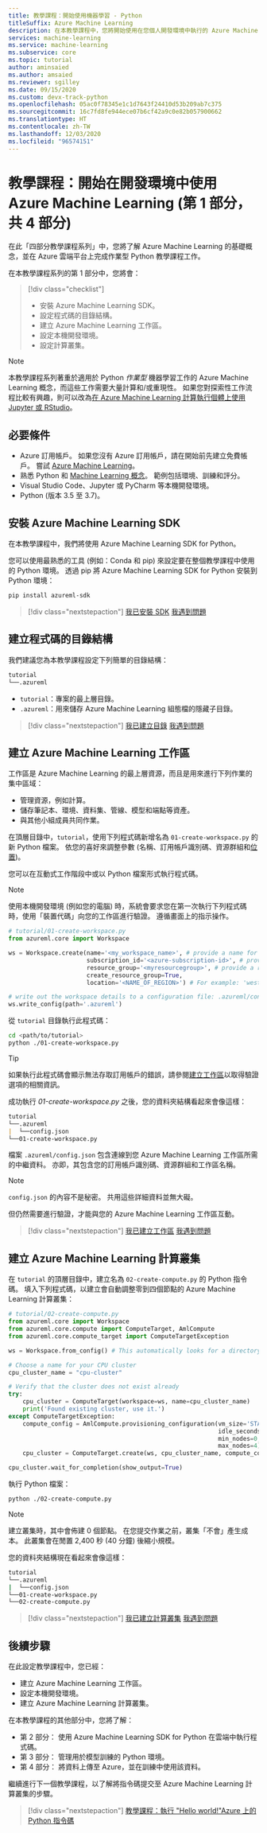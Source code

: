 ```yaml
---
title: 教學課程：開始使用機器學習 - Python
titleSuffix: Azure Machine Learning
description: 在本教學課程中，您將開始使用在您個人開發環境中執行的 Azure Machine Learning SDK for Python。
services: machine-learning
ms.service: machine-learning
ms.subservice: core
ms.topic: tutorial
author: aminsaied
ms.author: amsaied
ms.reviewer: sgilley
ms.date: 09/15/2020
ms.custom: devx-track-python
ms.openlocfilehash: 05ac0f78345e1c1d7643f24410d53b209ab7c375
ms.sourcegitcommit: 16c7fd8fe944ece07b6cf42a9c0e82b057900662
ms.translationtype: HT
ms.contentlocale: zh-TW
ms.lasthandoff: 12/03/2020
ms.locfileid: "96574151"
---
```

# <a name="tutorial-get-started-with-azure-machine-learning-in-your-development-environment-part-1-of-4"></a>教學課程：開始在開發環境中使用 Azure Machine Learning (第 1 部分，共 4 部分)

在此「四部分教學課程系列」中，您將了解 Azure Machine Learning 的基礎概念，並在 Azure 雲端平台上完成作業型 Python 教學課程工作。 

在本教學課程系列的第 1 部分中，您將會：

> [!div class="checklist"]
> * 安裝 Azure Machine Learning SDK。
> * 設定程式碼的目錄結構。
> * 建立 Azure Machine Learning 工作區。
> * 設定本機開發環境。
> * 設定計算叢集。

> [!NOTE]
> 本教學課程系列著重於適用於 Python *作業型* 機器學習工作的 Azure Machine Learning 概念，而這些工作需要大量計算和/或重現性。 如果您對探索性工作流程比較有興趣，則可以改為[在 Azure Machine Learning 計算執行個體上使用 Jupyter 或 RStudio](tutorial-1st-experiment-sdk-setup.md)。

## <a name="prerequisites"></a>必要條件

- Azure 訂用帳戶。 如果您沒有 Azure 訂用帳戶，請在開始前先建立免費帳戶。 嘗試 [Azure Machine Learning](https://aka.ms/AMLFree)。
- 熟悉 Python 和 [Machine Learning 概念](concept-azure-machine-learning-architecture.md)。 範例包括環境、訓練和評分。
- Visual Studio Code、Jupyter 或 PyCharm 等本機開發環境。
- Python (版本 3.5 至 3.7)。


## <a name="install-the-azure-machine-learning-sdk"></a>安裝 Azure Machine Learning SDK

在本教學課程中，我們將使用 Azure Machine Learning SDK for Python。

您可以使用最熟悉的工具 (例如：Conda 和 pip) 來設定要在整個教學課程中使用的 Python 環境。 透過 pip 將 Azure Machine Learning SDK for Python 安裝到 Python 環境：

```bash
pip install azureml-sdk
```

> [!div class="nextstepaction"]
> [我已安裝 SDK](?success=install-sdk#dir) [我遇到問題](https://www.research.net/r/7C8Z3DN?issue=install-sdk)

## <a name="create-a-directory-structure-for-code"></a><a name="dir"></a>建立程式碼的目錄結構
我們建議您為本教學課程設定下列簡單的目錄結構：

```markdown
tutorial
└──.azureml
```

- `tutorial`：專案的最上層目錄。
- `.azureml`：用來儲存 Azure Machine Learning 組態檔的隱藏子目錄。


> [!div class="nextstepaction"]
> [我已建立目錄](?success=create-dir#workspace) [我遇到問題](https://www.research.net/r/7C8Z3DN?issue=create-dir)

## <a name="create-an-azure-machine-learning-workspace"></a><a name="workspace"></a>建立 Azure Machine Learning 工作區

工作區是 Azure Machine Learning 的最上層資源，而且是用來進行下列作業的集中區域：

- 管理資源，例如計算。
- 儲存筆記本、環境、資料集、管線、模型和端點等資產。
- 與其他小組成員共同作業。

在頂層目錄中，`tutorial`，使用下列程式碼新增名為 `01-create-workspace.py` 的新 Python 檔案。 依您的喜好來調整參數 (名稱、訂用帳戶識別碼、資源群組和[位置](https://azure.microsoft.com/global-infrastructure/services/?products=machine-learning-service))。

您可以在互動式工作階段中或以 Python 檔案形式執行程式碼。

>[!NOTE]
> 使用本機開發環境 (例如您的電腦) 時，系統會要求您在第一次執行下列程式碼時，使用「裝置代碼」向您的工作區進行驗證。 遵循畫面上的指示操作。

```python
# tutorial/01-create-workspace.py
from azureml.core import Workspace

ws = Workspace.create(name='<my_workspace_name>', # provide a name for your workspace
                      subscription_id='<azure-subscription-id>', # provide your subscription ID
                      resource_group='<myresourcegroup>', # provide a resource group name
                      create_resource_group=True,
                      location='<NAME_OF_REGION>') # For example: 'westeurope' or 'eastus2' or 'westus2' or 'southeastasia'.

# write out the workspace details to a configuration file: .azureml/config.json
ws.write_config(path='.azureml')
```

從 `tutorial` 目錄執行此程式碼：

```bash
cd <path/to/tutorial>
python ./01-create-workspace.py
```

> [!TIP]
> 如果執行此程式碼會顯示無法存取訂用帳戶的錯誤，請參閱[建立工作區](how-to-manage-workspace.md?tab=python#create-multi-tenant)以取得驗證選項的相關資訊。


成功執行 *01-create-workspace.py* 之後，您的資料夾結構看起來會像這樣：

```markdown
tutorial
└──.azureml
|  └──config.json
└──01-create-workspace.py
```

檔案 `.azureml/config.json` 包含連線到您 Azure Machine Learning 工作區所需的中繼資料。 亦即，其包含您的訂用帳戶識別碼、資源群組和工作區名稱。 

> [!NOTE]
> `config.json` 的內容不是秘密。 共用這些詳細資料並無大礙。
>
> 但仍然需要進行驗證，才能與您的 Azure Machine Learning 工作區互動。

> [!div class="nextstepaction"]
> [我已建立工作區](?success=create-workspace#cluster) [我遇到問題](https://www.research.net/r/7C8Z3DN?issue=create-workspace)

## <a name="create-an-azure-machine-learning-compute-cluster"></a><a name="cluster"></a> 建立 Azure Machine Learning 計算叢集

在 `tutorial` 的頂層目錄中，建立名為 `02-create-compute.py` 的 Python 指令碼。 填入下列程式碼，以建立會自動調整零到四個節點的 Azure Machine Learning 計算叢集：

```python
# tutorial/02-create-compute.py
from azureml.core import Workspace
from azureml.core.compute import ComputeTarget, AmlCompute
from azureml.core.compute_target import ComputeTargetException

ws = Workspace.from_config() # This automatically looks for a directory .azureml

# Choose a name for your CPU cluster
cpu_cluster_name = "cpu-cluster"

# Verify that the cluster does not exist already
try:
    cpu_cluster = ComputeTarget(workspace=ws, name=cpu_cluster_name)
    print('Found existing cluster, use it.')
except ComputeTargetException:
    compute_config = AmlCompute.provisioning_configuration(vm_size='STANDARD_D2_V2',
                                                           idle_seconds_before_scaledown=2400,
                                                           min_nodes=0,
                                                           max_nodes=4)
    cpu_cluster = ComputeTarget.create(ws, cpu_cluster_name, compute_config)

cpu_cluster.wait_for_completion(show_output=True)
```

執行 Python 檔案：

```bash
python ./02-create-compute.py
```


> [!NOTE]
> 建立叢集時，其中會佈建 0 個節點。 在您提交作業之前，叢集「不會」產生成本。 此叢集會在閒置 2,400 秒 (40 分鐘) 後縮小規模。

您的資料夾結構現在看起來會像這樣：

```bash
tutorial
└──.azureml
|  └──config.json
└──01-create-workspace.py
└──02-create-compute.py
```

> [!div class="nextstepaction"]
> [我已建立計算叢集](?success=create-compute-cluster#next-steps) [我遇到問題](https://www.research.net/r/7C8Z3DN?issue=create-compute-cluster)

## <a name="next-steps"></a>後續步驟

在此設定教學課程中，您已經：

- 建立 Azure Machine Learning 工作區。
- 設定本機開發環境。
- 建立 Azure Machine Learning 計算叢集。

在本教學課程的其他部分中，您將了解：

* 第 2 部分： 使用 Azure Machine Learning SDK for Python 在雲端中執行程式碼。
* 第 3 部分： 管理用於模型訓練的 Python 環境。
* 第 4 部分： 將資料上傳至 Azure，並在訓練中使用該資料。

繼續進行下一個教學課程，以了解將指令碼提交至 Azure Machine Learning 計算叢集的步驟。

> [!div class="nextstepaction"]
> [教學課程：執行 "Hello world!"Azure 上的 Python 指令碼](tutorial-1st-experiment-hello-world.md)
